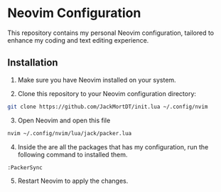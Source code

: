 # Neovim Configuration

This repository contains my personal Neovim configuration, tailored to enhance my coding and text editing experience.

## Installation

1. Make sure you have Neovim installed on your system.

2. Clone this repository to your Neovim configuration directory:

```bash
git clone https://github.com/JackMortDT/init.lua ~/.config/nvim
```

3. Open Neovim and open this file 

```bash 
nvim ~/.config/nvim/lua/jack/packer.lua
```

4. Inside the are all the packages that has my configuration, run the following command to installed them.

```vim
:PackerSync
```

5. Restart Neovim to apply the changes.
